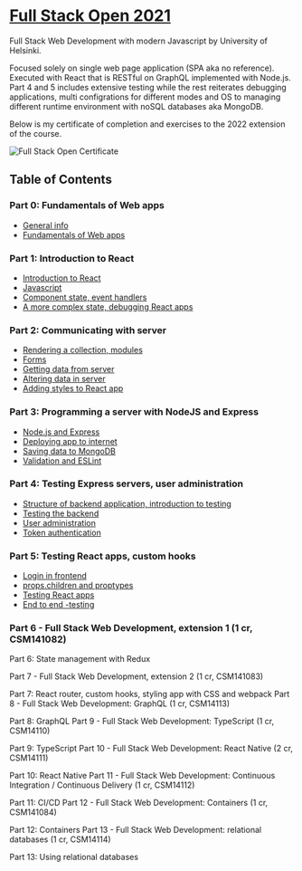 
# [Full Stack Open 2021](https://fullstackopen.com/en/ "Full Stack Open 2021 Homepage")

Full Stack Web Development with modern Javascript by University of Helsinki. 

Focused solely on single web page application (SPA aka no reference). Executed with React that is RESTful on GraphQL implemented with Node.js. Part 4 and 5 includes extensive testing while the rest reiterates debugging applications, multi configrations for different modes and OS to managing different runtime environment with noSQL databases aka MongoDB.

Below is my certificate of completion and exercises to the 2022 extension of the course.

![[Full Stack Open Certificate](Certificate.png "Full Stack Open Certificate")](https://studies.cs.helsinki.fi/stats/api/certificate/fullstackopen/en/8b3c589143acbbda137de0e47e6c5d29)

## Table of Contents

### Part 0: Fundamentals of Web apps

- [General info](https://fullstackopen.com/en/part0/general_info)
- [Fundamentals of Web apps](https://fullstackopen.com/en/part0/fundamentals_of_web_apps)

### Part 1: Introduction to React

- [Introduction to React](https://fullstackopen.com/en/part1/introduction_to_react)
- [Javascript](https://fullstackopen.com/en/part1/java_script)
- [Component state, event handlers](https://fullstackopen.com/en/part1/component_state_event_handlers)
- [A more complex state, debugging React apps](https://fullstackopen.com/en/part1/a_more_complex_state_debugging_react_apps)

### Part 2: Communicating with server

- [Rendering a collection, modules](https://fullstackopen.com/en/part2/rendering_a_collection_modules)
- [Forms](https://fullstackopen.com/en/part2/forms)
- [Getting data from server](https://fullstackopen.com/en/part2/getting_data_from_server)
- [Altering data in server](https://fullstackopen.com/en/part2/altering_data_in_server)
- [Adding styles to React app](https://fullstackopen.com/en/part2/adding_styles_to_react_app)

### Part 3: Programming a server with NodeJS and Express

- [Node.js and Express](https://fullstackopen.com/en/part3/node_js_and_express)
- [Deploying app to internet](https://fullstackopen.com/en/part3/deploying_app_to_internet)
- [Saving data to MongoDB](https://fullstackopen.com/en/part3/saving_data_to_mongo_db)
- [Validation and ESLint](https://fullstackopen.com/en/part3/validation_and_es_lint)

### Part 4: Testing Express servers, user administration

- [Structure of backend application, introduction to testing](https://fullstackopen.com/en/part4/structure_of_backend_application_introduction_to_testing)
- [Testing the backend](https://fullstackopen.com/en/part4/testing_the_backend)
- [User administration](https://fullstackopen.com/en/part4/user_administration)
- [Token authentication](https://fullstackopen.com/en/part4/token_authentication)

### Part 5: Testing React apps, custom hooks

- [Login in frontend](https://fullstackopen.com/en/part5/login_in_frontend)
- [props.children and proptypes](https://fullstackopen.com/en/part5/props_children_and_proptypes)
- [Testing React apps](https://fullstackopen.com/en/part5/testing_react_apps)
- [End to end -testing](https://fullstackopen.com/en/part5/end_to_end_testing)

### Part 6 - Full Stack Web Development, extension 1 (1 cr, CSM141082)
Part 6: State management with Redux

Part 7 - Full Stack Web Development, extension 2 (1 cr, CSM141083)

 Part 7: React router, custom hooks, styling app with CSS and webpack
Part 8 - Full Stack Web Development: GraphQL (1 cr, CSM14113)

 Part 8: GraphQL
Part 9 - Full Stack Web Development: TypeScript (1 cr, CSM14110)

 Part 9: TypeScript
Part 10 - Full Stack Web Development: React Native (2 cr, CSM14111)

 Part 10: React Native
Part 11 - Full Stack Web Development: Continuous Integration / Continuous Delivery (1 cr, CSM14112)

 Part 11: CI/CD
Part 12 - Full Stack Web Development: Containers (1 cr, CSM141084)

 Part 12: Containers
Part 13 - Full Stack Web Development: relational databases (1 cr, CSM14114)

 Part 13: Using relational databases

